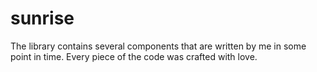 # sunrise
The library contains several components that are written by me in some point in time. Every piece of the code was crafted with love.

